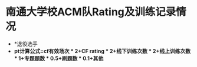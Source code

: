 # 南通大学校ACM队Rating及训练记录情况

- \*退役选手
- **pt计算公式=cf有效场次 * 2+CF rating * 2+线下训练次数 * 2+线上训练次数 * 1+专题题数 * 0.5+刷题数 * 0.1+其他**

